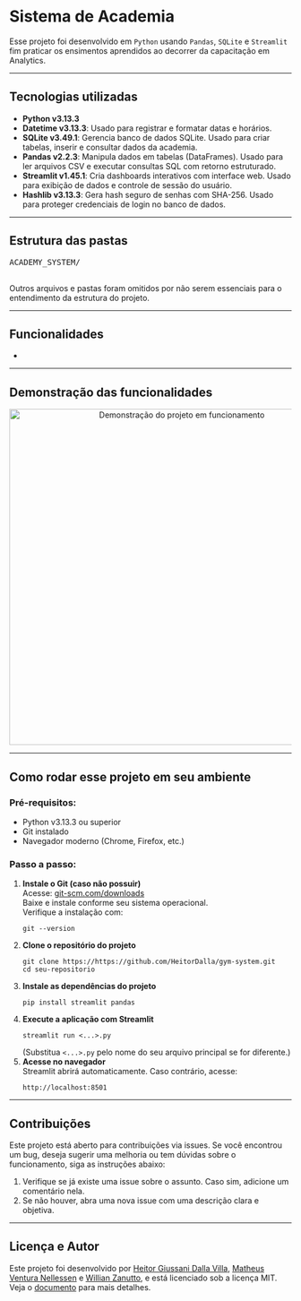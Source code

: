 <h1>Sistema de Academia</h1>

<p>Esse projeto foi desenvolvido em <code>Python</code> usando <code>Pandas</code>, <code>SQLite</code> e <code>Streamlit</code> fim praticar os ensimentos aprendidos ao decorrer da capacitação em Analytics.</p>

<hr>

<h2>Tecnologias utilizadas</h2>
<ul>
    <li><strong>Python v3.13.3</strong></li>
    <li><strong>Datetime v3.13.3</strong>: Usado para registrar e formatar datas e horários.</li>
    <li><strong>SQLite v3.49.1</strong>: Gerencia banco de dados SQLite. Usado para criar tabelas, inserir e consultar dados da academia.</li>
    <li><strong>Pandas v2.2.3</strong>: Manipula dados em tabelas (DataFrames). Usado para ler arquivos CSV e executar consultas SQL com retorno estruturado.</li>
    <li><strong>Streamlit v1.45.1</strong>: Cria dashboards interativos com interface web. Usado para exibição de dados e controle de sessão do usuário.</li>
    <li><strong>Hashlib v3.13.3</strong>: Gera hash seguro de senhas com SHA-256. Usado para proteger credenciais de login no banco de dados.</li>
</ul>

<hr>

<h2>Estrutura das pastas</h2>
<pre>
ACADEMY_SYSTEM/

</pre>
<p>Outros arquivos e pastas foram omitidos por não serem essenciais para o entendimento da estrutura do projeto.</p>

<hr>

<h2>Funcionalidades</h2>
<ul>
  <li></li>
</ul>

<hr>

<h2>Demonstração das funcionalidades</h2>
<div align="center">
    <img src="" alt="Demonstração do projeto em funcionamento" width="600px">
</div>

<hr>

<h2>Como rodar esse projeto em seu ambiente</h2>

<h3>Pré-requisitos:</h3>
<ul>
  <li>Python v3.13.3 ou superior</li>
  <li>Git instalado</li>
  <li>Navegador moderno (Chrome, Firefox, etc.)</li>
</ul>

<h3>Passo a passo:</h3>
<ol>

  <li>
    <strong>Instale o Git (caso não possuir)</strong><br>
    Acesse: <a href="https://git-scm.com/downloads" target="_blank">git-scm.com/downloads</a><br>
    Baixe e instale conforme seu sistema operacional.<br>
    Verifique a instalação com:
    <pre><code>git --version</code></pre>
  </li>

  <li>
    <strong>Clone o repositório do projeto</strong>
    <pre><code>git clone https://https://github.com/HeitorDalla/gym-system.git
cd seu-repositorio</code></pre>
  </li>

  <li>
    <strong>Instale as dependências do projeto</strong><br>
    <pre><code>pip install streamlit pandas</code></pre>
  </li>

  <li>
    <strong>Execute a aplicação com Streamlit</strong>
    <pre><code>streamlit run <...>.py</code></pre>
    (Substitua <code><...>.py</code> pelo nome do seu arquivo principal se for diferente.)
  </li>

  <li>
    <strong>Acesse no navegador</strong><br>
    Streamlit abrirá automaticamente. Caso contrário, acesse:
    <pre><code>http://localhost:8501</code></pre>
  </li>

</ol>


<hr>

<h2>Contribuições</h2>
<p>Este projeto está aberto para contribuições via issues. Se você encontrou um bug, deseja sugerir uma melhoria ou tem dúvidas sobre o funcionamento, siga as instruções abaixo:</p>
<ol>
    <li>Verifique se já existe uma issue sobre o assunto. Caso sim, adicione um comentário nela.</li>
    <li>Se não houver, abra uma nova issue com uma descrição clara e objetiva.</li>
</ol>

<hr>

<h2>Licença e Autor</h2>
<p>Este projeto foi desenvolvido por <a href="https://github.com/HeitorDalla">Heitor Giussani Dalla Villa</a>, <a href="https://github.com/MatheusVenturaNellessen">Matheus Ventura Nellessen</a> e <a href="https://github.com/WillZanutto">Willian Zanutto</a>, e está licenciado sob a licença MIT. Veja o <a href="./LICENSE">documento</a> para mais detalhes.</p>
